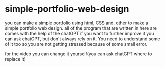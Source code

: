 # simple-portfolio-web-design
you can make a simple portfolio using html, CSS and, other to make a simple portfolio web design.
all of the program that are written in here are comes with the help of the chatGPT if you want to further improve it you can ask chatGPT, but don't always rely on it.
You need to understand some of it too so you are not getting stressed because of some small error. 

for the video you can change it yourself(you can ask chatGPT where to  replace it)
